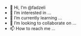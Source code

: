 - 👋 Hi, I’m @fadzeli
- 👀 I’m interested in ...
- 🌱 I’m currently learning ...
- 💞️ I’m looking to collaborate on ...
- 📫 How to reach me ...

<!---
fadzeli/fadzeli is a ✨ special ✨ repository because its `README.md` (this file) appears on your GitHub profile.
You can click the Preview link to take a look at your changes.
--->
